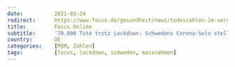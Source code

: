 ```yaml
---
date:          2021-03-24
redirect:      https://www.focus.de/gesundheit/news/todeszahlen-im-vergleich-ueber-70-000-tote-vergleich-mit-schweden-wirft-frage-auf-wie-wirksam-unser-lockdown-war_id_13037141.html
title:         Focus Online
subtitle:      '70.000 Tote trotz Lockdown: Schwedens Corona-Solo stellt deutschen Zick-Zack-Kurs in Frage'
country:       DE
categories:    [MSM, Zahlen]
tags:          [focus, lockdown, schweden, massnahmen]
---
```


